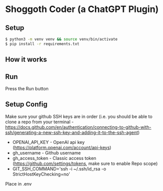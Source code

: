 # Shoggoth Coder (a ChatGPT Plugin)

## Setup
```bash
$ python3 -m venv venv && source venv/bin/activate
$ pip install -r requirements.txt
```

## How it works


## Run

Press the Run button

## Setup Config
Make sure your github SSH keys are in order (i.e. you should be able to clone a repo from your terminal - https://docs.github.com/en/authentication/connecting-to-github-with-ssh/generating-a-new-ssh-key-and-adding-it-to-the-ssh-agent)

* OPENAI_API_KEY - OpenAI api key (https://platform.openai.com/account/api-keys)
* gh_username - Github username
* gh_access_token - Classic access token (https://github.com/settings/tokens, make sure to enable Repo scope)
* GIT_SSH_COMMAND='ssh -i ~/.ssh/id_rsa -o StrictHostKeyChecking=no'

Place in .env


